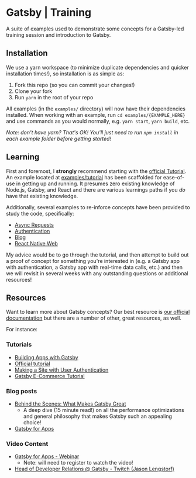 # Gatsby | Training

A suite of examples used to demonstrate some concepts for a Gatsby-led training session and introduction to Gatsby.

## Installation

We use a yarn workspace (to minimize duplicate dependencies and quicker installation times!), so installation is as simple as:

1. Fork this repo (so you can commit your changes!)
1. Clone your fork
2. Run `yarn` in the root of your repo

All examples (in the `examples/` directory) will now have their dependencies installed. When working with an example, run `cd examples/{EXAMPLE_HERE}` and use commands as you would normally, e.g. `yarn start`, `yarn build`, etc.

_Note: don't have yarn? That's OK! You'll just need to run `npm install` in each example folder before getting started!_

## Learning

First and foremost, I **strongly** recommend starting with the [official Tutorial](https://www.gatsbyjs.org/tutorial/). An example located at [examples/tutorial](./examples/tutorial) has been scaffolded for ease-of-use in getting up and running. It presumes zero existing knowledge of Node.js, Gatsby, and React and there are various learnings paths if you _do_ have that existing knowledge.

Additionally, several examples to re-inforce concepts have been provided to study the code, specifically:

- [Async Requests](./examples/async-requests)
- [Authentication](./examples/authentication)
- [Blog](./examples/blog)
- [React Native Web](./examples/react-native-web)

My advice would be to go through the tutorial, and then attempt to build out a proof of concept for something you're interested in (e.g. a Gatsby app with authentication, a Gatsby app with real-time data calls, etc.) and then we will revisit in several weeks with any outstanding questions or additional resources!

## Resources

Want to learn more about Gatsby concepts? Our best resource is [our official documentation](https://gatsbyjs.org/docs/) but there are a number of other, great resources, as well.

For instance:

### Tutorials

- [Building Apps with Gatsby](https://www.gatsbyjs.org/docs/building-apps-with-gatsby/)
- [Official tutorial](https://www.gatsbyjs.org/tutorial/)
- [Making a Site with User Authentication](https://www.gatsbyjs.org/tutorial/authentication-tutorial/)
- [Gatsby E-Commerce Tutorial](https://www.gatsbyjs.org/tutorial/ecommerce-tutorial/)

### Blog posts

- [Behind the Scenes: What Makes Gatsby Great](https://www.gatsbyjs.org/blog/2019-04-02-behind-the-scenes-what-makes-gatsby-great/)
    - A deep dive (15 minute read!) on all the performance optimizations and general philosophy that makes Gatsby such an appealing choice!
- [Gatsby for Apps](https://www.gatsbyjs.org/blog/2018-11-07-gatsby-for-apps/)

### Video Content

- [Gatsby for Apps - Webinar](https://www.gatsbyjs.com/build-web-apps-webinar)
    - Note: will need to register to watch the video!
- [Head of Developer Relations @ Gatsby - Twitch (Jason Lengstorf)](https://www.twitch.tv/jlengstorf)
